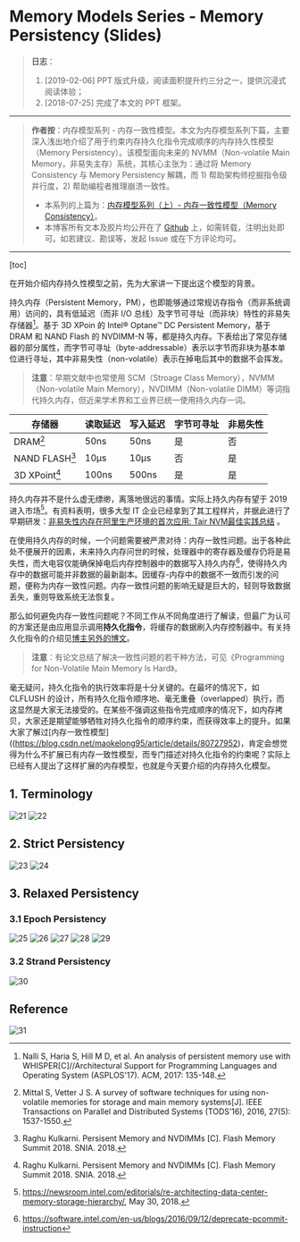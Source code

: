 
# Memory Models Series - Memory Persistency (Slides)

> **日志**：
>
> 1. [2019-02-06] PPT 版式升级，阅读面积提升约三分之一，提供沉浸式阅读体验；
> 1. [2018-07-25] 完成了本文的 PPT 框架。

---

> **作者按**：内存模型系列 - 内存一致性模型。本文为内存模型系列下篇，主要深入浅出地介绍了用于约束内存持久化指令完成顺序的内存持久性模型（Memory Persistency）。该模型面向未来的 NVMM（Non-volatile Main Memory，非易失主存）系统，其核心主张为：通过将 Memory Consistency 与 Memory Persistency 解耦，而 1) 帮助架构师挖掘指令级并行度，2) 帮助编程者推理崩溃一致性。
>
> - 本系列的上篇为：[内存模型系列（上）- 内存一致性模型（Memory Consistency）](https://blog.csdn.net/maokelong95/article/details/80727952)。
> - 本博客所有文本及胶片均公开在了 [Github](https://github.com/maokelong/CSDN-maokelong95) 上，如需转载，注明出处即可。如若建议、勘误等，发起 Issue 或在下方评论均可。

---

[toc]

在开始介绍内存持久性模型之前，先为大家讲一下提出这个模型的背景。

持久内存（Persistent Memory，PM），也即能够通过常规访存指令（而非系统调用）访问的，具有低延迟（而非 I/O 总线）及字节可寻址（而非块）特性的非易失存储器[^whisper]。基于 3D XPoin 的 Intel® Optane™ DC Persistent Memory，基于 DRAM 和 NAND Flash 的 NVDIMM-N 等，都是持久内存。下表给出了常见存储器的部分属性，而字节可寻址（byte-addressable）表示以字节而非块为基本单位进行寻址，其中非易失性（non-volatile）表示在掉电后其中的数据不会挥发。

> **注意**：早期文献中也常使用 SCM（Stroage Class Memory），NVMM（Non-volatile Main Memory），NVDIMM（Non-volatile DIMM）等词指代持久内存，但近来学术界和工业界已统一使用持久内存一词。

| 存储器                   | 读取延迟 | 写入延迟 | 字节可寻址 | 非易失性 |
| ------------------------ | -------- | -------- | ---------- | -------- |
| DRAM[^survey]            | 50ns     | 50ns     | 是         | 否       |
| NAND FLASH[^flashsummit] | 10μs     | 10μs     | 否         | 是       |
| 3D XPoint[^flashsummit]  | 100ns    | 500ns    | 是         | 是       |


[^flashsummit]: Raghu Kulkarni. Persisent Memory and NVDIMMs [C]. Flash Memory Summit 2018. SNIA. 2018.
[^survey]: Mittal S, Vetter J S. A survey of software techniques for using non-volatile memories for storage and main memory systems[J]. IEEE Transactions on Parallel and Distributed Systems (TODS’16), 2016, 27(5): 1537-1550.
[^whisper]: Nalli S, Haria S, Hill M D, et al. An analysis of persistent memory use with WHISPER[C]//Architectural Support for Programming Languages and Operating System (ASPLOS'17). ACM, 2017: 135-148.

持久内存并不是什么虚无缥缈，离落地很远的事情。实际上持久内存有望于 2019 进入市场[^intelnews]。有资料表明，很多大型 IT 企业已经拿到了其工程样片，并据此进行了早期研发：[非易失性内存在阿里生产环境的首次应用: Tair NVM最佳实践总结](https://102.alibaba.com/detail?id=165) 。

[^intelnews]: https://newsroom.intel.com/editorials/re-architecting-data-center-memory-storage-hierarchy/, May 30, 2018.

在使用持久内存的时候，一个问题需要被严肃对待：内存一致性问题。出于各种此处不便展开的因素，未来持久内存问世的时候，处理器中的寄存器及缓存仍将是易失性，而大电容仅能确保掉电后内存控制器中的数据写入持久内存[^derpecate_pcommit]，使得持久内存中的数据可能并非数据的最新副本。因缓存-内存中的数据不一致而引发的问题，便称为内存一致性问题。内存一致性问题的影响无疑是巨大的，轻则导致数据丢失，重则导致系统无法恢复。

[^derpecate_pcommit]: https://software.intel.com/en-us/blogs/2016/09/12/deprecate-pcommit-instruction

那么如何避免内存一致性问题呢？不同工作从不同角度进行了解读，但最广为认可的方案还是由应用显示调用**持久化指令**，将缓存的数据刷入内存控制器中。有关持久化指令的介绍见[博主另外的博文](https://blog.csdn.net/maokelong95/article/details/81362837)。

> **注意**：有论文总结了解决一致性问题的若干种方法，可见《Programming for Non-Volatile Main Memory Is Hard》。

毫无疑问，持久化指令的执行效率将是十分关键的。在最坏的情况下，如 CLFLUSH 的设计，所有持久化指令顺序地、毫无重叠（overlapped）执行，而这显然是大家无法接受的。在某些不强调这些指令完成顺序的情况下，如内存拷贝，大家还是期望能够牺牲对持久化指令的顺序约束，而获得效率上的提升。如果大家了解过[内存一致性模型]((https://blog.csdn.net/maokelong95/article/details/80727952)，肯定会想觉得为什么不扩展已有内存一致性模型，而专门描述对持久化指令的约束呢？实际上已经有人提出了这样扩展的内存模型，也就是今天要介绍的内存持久化模型。

## 1. Terminology

![21](https://img-blog.csdnimg.cn/20190206230824904.PNG?x-oss-process=image/watermark,type_ZmFuZ3poZW5naGVpdGk,shadow_10,text_aHR0cHM6Ly9ibG9nLmNzZG4ubmV0L21hb2tlbG9uZzk1,size_16,color_FFFFFF,t_70)
![22](https://img-blog.csdnimg.cn/20190206230832806.PNG?x-oss-process=image/watermark,type_ZmFuZ3poZW5naGVpdGk,shadow_10,text_aHR0cHM6Ly9ibG9nLmNzZG4ubmV0L21hb2tlbG9uZzk1,size_16,color_FFFFFF,t_70)

## 2. Strict Persistency

![23](https://img-blog.csdnimg.cn/2019020623083979.PNG?x-oss-process=image/watermark,type_ZmFuZ3poZW5naGVpdGk,shadow_10,text_aHR0cHM6Ly9ibG9nLmNzZG4ubmV0L21hb2tlbG9uZzk1,size_16,color_FFFFFF,t_70)
![24](https://img-blog.csdnimg.cn/20190206230844347.PNG?x-oss-process=image/watermark,type_ZmFuZ3poZW5naGVpdGk,shadow_10,text_aHR0cHM6Ly9ibG9nLmNzZG4ubmV0L21hb2tlbG9uZzk1,size_16,color_FFFFFF,t_70)

## 3. Relaxed Persistency
### 3.1 Epoch Persistency

![25](https://img-blog.csdnimg.cn/201902062308555.PNG?x-oss-process=image/watermark,type_ZmFuZ3poZW5naGVpdGk,shadow_10,text_aHR0cHM6Ly9ibG9nLmNzZG4ubmV0L21hb2tlbG9uZzk1,size_16,color_FFFFFF,t_70)
![26](https://img-blog.csdnimg.cn/20190206230900336.PNG?x-oss-process=image/watermark,type_ZmFuZ3poZW5naGVpdGk,shadow_10,text_aHR0cHM6Ly9ibG9nLmNzZG4ubmV0L21hb2tlbG9uZzk1,size_16,color_FFFFFF,t_70)
![27](https://img-blog.csdnimg.cn/20190206230906482.PNG?x-oss-process=image/watermark,type_ZmFuZ3poZW5naGVpdGk,shadow_10,text_aHR0cHM6Ly9ibG9nLmNzZG4ubmV0L21hb2tlbG9uZzk1,size_16,color_FFFFFF,t_70)
![28](https://img-blog.csdnimg.cn/20190206230912468.PNG?x-oss-process=image/watermark,type_ZmFuZ3poZW5naGVpdGk,shadow_10,text_aHR0cHM6Ly9ibG9nLmNzZG4ubmV0L21hb2tlbG9uZzk1,size_16,color_FFFFFF,t_70)
![29](https://img-blog.csdnimg.cn/2019020623091821.PNG?x-oss-process=image/watermark,type_ZmFuZ3poZW5naGVpdGk,shadow_10,text_aHR0cHM6Ly9ibG9nLmNzZG4ubmV0L21hb2tlbG9uZzk1,size_16,color_FFFFFF,t_70)

### 3.2 Strand Persistency

![30](https://img-blog.csdnimg.cn/20190206230923269.PNG?x-oss-process=image/watermark,type_ZmFuZ3poZW5naGVpdGk,shadow_10,text_aHR0cHM6Ly9ibG9nLmNzZG4ubmV0L21hb2tlbG9uZzk1,size_16,color_FFFFFF,t_70)

## Reference
![31](https://img-blog.csdnimg.cn/2019020623092922.PNG?x-oss-process=image/watermark,type_ZmFuZ3poZW5naGVpdGk,shadow_10,text_aHR0cHM6Ly9ibG9nLmNzZG4ubmV0L21hb2tlbG9uZzk1,size_16,color_FFFFFF,t_70)

